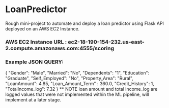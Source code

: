 # LoanPredictor
Rough mini-project to automate and deploy a loan predictor using Flask API deployed on an AWS EC2 Instance.

### AWS EC2 Instance URL : ec2-18-190-154-232.us-east-2.compute.amazonaws.com:4555/scoring

### Example JSON QUERY:

{
"Gender": "Male",
"Married": "No",
"Dependents": "1",
"Education": "Graduate",
"Self_Employed": "No",
"Property_Area": "Rural",
"LoanAmount": 4.85,
"Loan_Amount_Term" : 360.0,
"Credit_History": 1,
"TotalIncome_log": 7.32
}
** NOTE loan amount and total income_log are logged values that were not implemented within the ML pipeline, will implement at a later stage.
